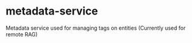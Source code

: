 # metadata-service
Metadata service used for managing tags on entities (Currently used for remote RAG)
